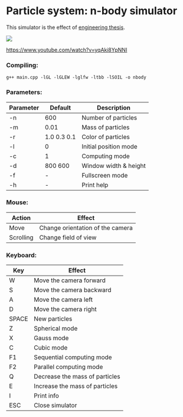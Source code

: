 # Particle system: n-body simulator

This simulator is the effect of [engineering thesis](https://github.com/matb4r/praca-inzynierska).

[![](http://img.youtube.com/vi/yqAki8YpNNI/0.jpg)](https://www.youtube.com/watch?v=yqAki8YpNNI)

https://www.youtube.com/watch?v=yqAki8YpNNI

### Compiling:
```
g++ main.cpp -lGL -lGLEW -lglfw -ltbb -lSOIL -o nbody
```

### Parameters:

|Parameter|Default|Description|
|-------------|-------------|-------------|
|-n|600|Number of particles|
|-m|0.01|Mass of particles|
|-r|1.0 0.3 0.1|Color of particles|
|-l|0|Initial position mode|
|-c|1|Computing mode|
|-d|800 600|Window width & height|
|-f|-|Fullscreen mode|
|-h|-|Print help|

### Mouse:

| Action        | Effect           |
| ------------- |-------------|
|Move|Change orientation of the camera|
|Scrolling|Change field of view|

### Keyboard:

| Key        | Effect           |
| ------------- |-------------|
|W|Move the camera forward|
|S|Move the camera backward|
|A|Move the camera left|
|D|Move the camera right|
|SPACE|New particles|
|Z|Spherical mode|
|X|Gauss mode|
|C|Cubic mode|
|F1|Sequential computing mode|
|F2|Parallel computing mode|
|Q|Decrease the mass of particles|
|E|Increase the mass of particles|
|I|Print info|
|ESC|Close simulator|
